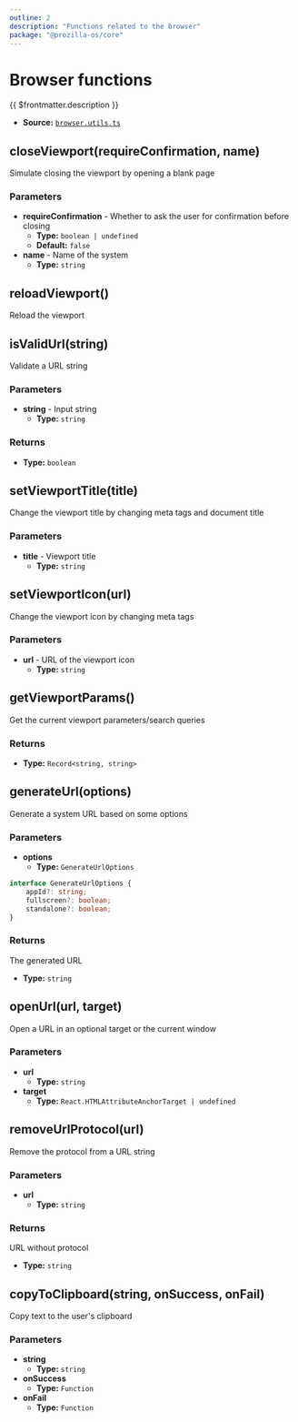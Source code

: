 ```yaml
---
outline: 2
description: "Functions related to the browser"
package: "@prozilla-os/core"
---
```


# Browser functions

{{ $frontmatter.description }}

- **Source:** [`browser.utils.ts`](https://github.com/prozilla-os/ProzillaOS/blob/main/packages/core/src/features/_utils/browser.utils.ts)

## closeViewport(requireConfirmation, name)

Simulate closing the viewport by opening a blank page

### Parameters

- **requireConfirmation** - Whether to ask the user for confirmation before closing
  - **Type:** `boolean | undefined`
  - **Default:** `false`
- **name** - Name of the system
  - **Type:** `string`

## reloadViewport()

Reload the viewport

## isValidUrl(string)

Validate a URL string

### Parameters

- **string** - Input string
  - **Type:** `string`

### Returns

- **Type:** `boolean`

## setViewportTitle(title)

Change the viewport title by changing meta tags and document title

### Parameters

- **title** - Viewport title
  - **Type:** `string`

## setViewportIcon(url)

Change the viewport icon by changing meta tags

### Parameters

- **url** - URL of the viewport icon
  - **Type:** `string`

## getViewportParams()

Get the current viewport parameters/search queries

### Returns

- **Type:** `Record<string, string>`

## generateUrl(options)

Generate a system URL based on some options

### Parameters

- **options**
  - **Type:** `GenerateUrlOptions`

```ts
interface GenerateUrlOptions {
	appId?: string;
	fullscreen?: boolean;
	standalone?: boolean;
}
```

### Returns

The generated URL

- **Type:** `string`

## openUrl(url, target)

Open a URL in an optional target or the current window

### Parameters

- **url**
  - **Type:** `string`
- **target**
  - **Type:** `React.HTMLAttributeAnchorTarget | undefined`

## removeUrlProtocol(url)

Remove the protocol from a URL string

### Parameters

- **url**
  - **Type:** `string`

### Returns

URL without protocol

- **Type:** `string`

## copyToClipboard(string, onSuccess, onFail)

Copy text to the user's clipboard

### Parameters

- **string**
  - **Type:** `string`
- **onSuccess**
  - **Type:** `Function`
- **onFail**
  - **Type:** `Function`
